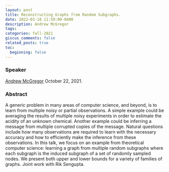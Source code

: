 ```yaml
---
layout: post
title: Reconstructing Graphs from Random Subgraphs.
date: 2022-03-18 11:59:00-0400
description: Andrew McGregor
tags: 
categories: fall-2021
giscus_comments: false
related_posts: true
toc:
  beginning: false
---
```


### Speaker 

[Andrew McGregor](https://people.cs.umass.edu/~mcgregor/)
October 22, 2021. 


### Abstract
A generic problem in many areas of computer science, and beyond, is to learn from multiple noisy or partial observations. A simple example could be averaging the results of multiple noisy experiments in order to estimate the acidity of an unknown chemical. Another example could be inferring a message from multiple corrupted copies of the message. Natural questions include how many observations are required to learn with the necessary accuracy and how to efficiently make the inference from these observations. In this talk, we focus on an example from theoretical computer science: learning a graph from multiple random subgraphs where each subgraph is the induced subgraph of a set of randomly sampled nodes. We present both upper and lower bounds for a variety of families of graphs. Joint work with Rik Sengupta.
